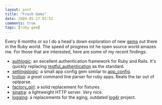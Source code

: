 ```yaml
---
layout: post
title: "Fresh Gems"
date: 2009-05-27 02:52
comments: true
tags: [ruby gem]
---
```

Every 6 months or so I do a head's down exploration of new [gems](http://en.wikipedia.org/wiki/RubyGems) out there in the Ruby world. The speed of progress int he open source world amazes me. For those that are interested, here are some of my recent findings:

- [authlogic](http://github.com/binarylogic/authlogic/tree/master): an excellent authentication framework for Ruby and Rails. It's quickly replacing [restful\_authentication](http://github.com/technoweenie/restful-authentication/tree/master) as the standard.
- [settingslogic](http://github.com/binarylogic/settingslogic/tree/master): a small app config gem similar to [app\_config](http://github.com/cjbottaro/app_config/tree/master).
- [trollop](http://trollop.rubyforge.org/): a *great* command line parser for ruby apps. Beats the tar out of optparse.
- [factory\_girl](http://github.com/thoughtbot/factory_girl/tree/master): a solid replacement for fixtures
- [sinatra](http://sinatrarb.com): a lightweight HTTP server. Very nice.
- [logging](http://logging.rubyforge.org/): a replacements for the aging, outdated [log4r](http://log4r.sourceforge.net/) project.